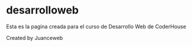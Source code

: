 # desarrolloweb
Esta es la pagina creada para el curso de Desarrollo Web de CoderHouse

Created by Juanceweb
